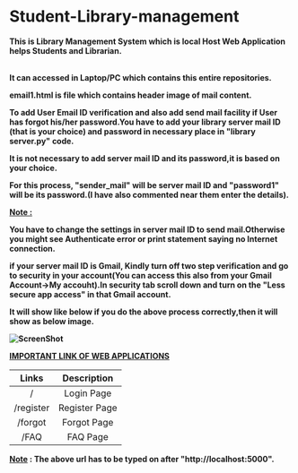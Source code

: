 # Student-Library-management

<b>
This is Library Management System which is local Host Web Application helps Students and Librarian.<br><br>
  
  
It can accessed in Laptop/PC which contains this entire repositories.

email1.html is file which contains header image of mail content.

To add User Email ID verification and also add send mail facility if User has forgot his/her password.You have to add your library server mail ID (that is your choice) and password in necessary place in "library server.py" code.

It is not necessary to add server mail ID and its password,it is based on your choice.

For this process, "sender_mail" will be server mail ID and "password1" will be its password.(I have also commented near them enter the details).  

<u>Note :</u>

You have to change the settings in server mail ID to send mail.Otherwise you might see Authenticate error or print statement saying no Internet connection. 

if your server mail ID is Gmail, Kindly turn off two step verification and go to security in your account(You can access this also from your Gmail Account->My accouht).In security tab scroll down and turn on the "Less secure app access" in that Gmail account.

It will show like below if you do the above process correctly,then it will show as below image.<br>

![ScreenShot](latest.png)


<u>IMPORTANT LINK OF WEB APPLICATIONS</u>

| Links         | Description     |
|:-------------:|:---------------:|
| /             | Login Page      | 
| /register     | Register Page   |
| /forgot       | Forgot Page     |
| /FAQ          | FAQ Page        |


<u>Note</u> : The above url has to be typed on after "http://localhost:5000". 

<b>
 
 
